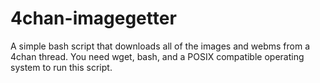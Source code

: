 # 4chan-imagegetter
A simple bash script that downloads all of the images and webms from a 4chan thread.
You need wget, bash, and a POSIX compatible operating system to run this script.
